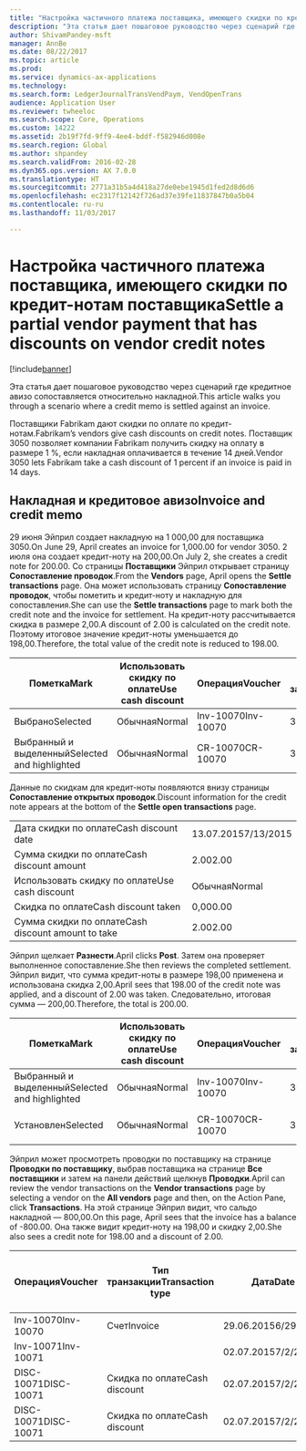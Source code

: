 ```yaml
---
title: "Настройка частичного платежа поставщика, имеющего скидки по кредит-нотам поставщика"
description: "Эта статья дает пошаговое руководство через сценарий где кредитное авизо сопоставляется относительно накладной."
author: ShivamPandey-msft
manager: AnnBe
ms.date: 08/22/2017
ms.topic: article
ms.prod: 
ms.service: dynamics-ax-applications
ms.technology: 
ms.search.form: LedgerJournalTransVendPaym, VendOpenTrans
audience: Application User
ms.reviewer: twheeloc
ms.search.scope: Core, Operations
ms.custom: 14222
ms.assetid: 2b19f7fd-9ff9-4ee4-bddf-f582946d008e
ms.search.region: Global
ms.author: shpandey
ms.search.validFrom: 2016-02-28
ms.dyn365.ops.version: AX 7.0.0
ms.translationtype: HT
ms.sourcegitcommit: 2771a31b5a4d418a27de0ebe1945d1fed2d8d6d6
ms.openlocfilehash: ec2317f12142f726ad37e39fe11837847b0a5b04
ms.contentlocale: ru-ru
ms.lasthandoff: 11/03/2017

---
```


# <a name="settle-a-partial-vendor-payment-that-has-discounts-on-vendor-credit-notes"></a><span data-ttu-id="2f0e1-103">Настройка частичного платежа поставщика, имеющего скидки по кредит-нотам поставщика</span><span class="sxs-lookup"><span data-stu-id="2f0e1-103">Settle a partial vendor payment that has discounts on vendor credit notes</span></span>

[!include[banner](../includes/banner.md)]


<span data-ttu-id="2f0e1-104">Эта статья дает пошаговое руководство через сценарий где кредитное авизо сопоставляется относительно накладной.</span><span class="sxs-lookup"><span data-stu-id="2f0e1-104">This article walks you through a scenario where a credit memo is settled against an invoice.</span></span>

<span data-ttu-id="2f0e1-105">Поставщики Fabrikam дают скидки по оплате по кредит-нотам.</span><span class="sxs-lookup"><span data-stu-id="2f0e1-105">Fabrikam’s vendors give cash discounts on credit notes.</span></span> <span data-ttu-id="2f0e1-106">Поставщик 3050 позволяет компании Fabrikam получить скидку на оплату в размере 1 %, если накладная оплачивается в течение 14 дней.</span><span class="sxs-lookup"><span data-stu-id="2f0e1-106">Vendor 3050 lets Fabrikam take a cash discount of 1 percent if an invoice is paid in 14 days.</span></span>

## <a name="invoice-and-credit-memo"></a><span data-ttu-id="2f0e1-107">Накладная и кредитовое авизо</span><span class="sxs-lookup"><span data-stu-id="2f0e1-107">Invoice and credit memo</span></span>
<span data-ttu-id="2f0e1-108">29 июня Эйприл создает накладную на 1 000,00 для поставщика 3050.</span><span class="sxs-lookup"><span data-stu-id="2f0e1-108">On June 29, April creates an invoice for 1,000.00 for vendor 3050.</span></span> <span data-ttu-id="2f0e1-109">2 июля она создает кредит-ноту на 200,00.</span><span class="sxs-lookup"><span data-stu-id="2f0e1-109">On July 2, she creates a credit note for 200.00.</span></span> <span data-ttu-id="2f0e1-110">Со страницы **Поставщики** Эйприл открывает страницу **Сопоставление проводок**.</span><span class="sxs-lookup"><span data-stu-id="2f0e1-110">From the **Vendors** page, April opens the **Settle transactions** page.</span></span> <span data-ttu-id="2f0e1-111">Она может использовать страницу **Сопоставление проводок**, чтобы пометить и кредит-ноту и накладную для сопоставления.</span><span class="sxs-lookup"><span data-stu-id="2f0e1-111">She can use the **Settle transactions** page to mark both the credit note and the invoice for settlement.</span></span> <span data-ttu-id="2f0e1-112">На кредит-ноту рассчитывается скидка в размере 2,00.</span><span class="sxs-lookup"><span data-stu-id="2f0e1-112">A discount of 2.00 is calculated on the credit note.</span></span> <span data-ttu-id="2f0e1-113">Поэтому итоговое значение кредит-ноты уменьшается до 198,00.</span><span class="sxs-lookup"><span data-stu-id="2f0e1-113">Therefore, the total value of the credit note is reduced to 198.00.</span></span>

| <span data-ttu-id="2f0e1-114">Пометка</span><span class="sxs-lookup"><span data-stu-id="2f0e1-114">Mark</span></span>                     | <span data-ttu-id="2f0e1-115">Использовать скидку по оплате</span><span class="sxs-lookup"><span data-stu-id="2f0e1-115">Use cash discount</span></span> | <span data-ttu-id="2f0e1-116">Операция</span><span class="sxs-lookup"><span data-stu-id="2f0e1-116">Voucher</span></span>   | <span data-ttu-id="2f0e1-117">Учетная запись</span><span class="sxs-lookup"><span data-stu-id="2f0e1-117">Account</span></span> | <span data-ttu-id="2f0e1-118">Дата</span><span class="sxs-lookup"><span data-stu-id="2f0e1-118">Date</span></span>      | <span data-ttu-id="2f0e1-119">Срок выполнения</span><span class="sxs-lookup"><span data-stu-id="2f0e1-119">Due date</span></span>  | <span data-ttu-id="2f0e1-120">Счет</span><span class="sxs-lookup"><span data-stu-id="2f0e1-120">Invoice</span></span> | <span data-ttu-id="2f0e1-121">Сумма в валюте проводки</span><span class="sxs-lookup"><span data-stu-id="2f0e1-121">Amount in transaction currency</span></span> | <span data-ttu-id="2f0e1-122">Валютное</span><span class="sxs-lookup"><span data-stu-id="2f0e1-122">Currency</span></span> | <span data-ttu-id="2f0e1-123">Сумма сопоставления</span><span class="sxs-lookup"><span data-stu-id="2f0e1-123">Amount to settle</span></span> |
|--------------------------|-------------------|-----------|---------|-----------|-----------|---------|--------------------------------|----------|------------------|
| <span data-ttu-id="2f0e1-124">Выбрано</span><span class="sxs-lookup"><span data-stu-id="2f0e1-124">Selected</span></span>                 | <span data-ttu-id="2f0e1-125">Обычная</span><span class="sxs-lookup"><span data-stu-id="2f0e1-125">Normal</span></span>            | <span data-ttu-id="2f0e1-126">Inv-10070</span><span class="sxs-lookup"><span data-stu-id="2f0e1-126">Inv-10070</span></span> | <span data-ttu-id="2f0e1-127">3050</span><span class="sxs-lookup"><span data-stu-id="2f0e1-127">3050</span></span>    | <span data-ttu-id="2f0e1-128">29.06.2015</span><span class="sxs-lookup"><span data-stu-id="2f0e1-128">6/29/2015</span></span> | <span data-ttu-id="2f0e1-129">29.07.2015</span><span class="sxs-lookup"><span data-stu-id="2f0e1-129">7/29/2015</span></span> | <span data-ttu-id="2f0e1-130">10070</span><span class="sxs-lookup"><span data-stu-id="2f0e1-130">10070</span></span>   | <span data-ttu-id="2f0e1-131">-1 000,00</span><span class="sxs-lookup"><span data-stu-id="2f0e1-131">-1,000.00</span></span>                      | <span data-ttu-id="2f0e1-132">американский доллар</span><span class="sxs-lookup"><span data-stu-id="2f0e1-132">USD</span></span>      | <span data-ttu-id="2f0e1-133">-990,00</span><span class="sxs-lookup"><span data-stu-id="2f0e1-133">-990.00</span></span>          |
| <span data-ttu-id="2f0e1-134">Выбранный и выделенный</span><span class="sxs-lookup"><span data-stu-id="2f0e1-134">Selected and highlighted</span></span> | <span data-ttu-id="2f0e1-135">Обычная</span><span class="sxs-lookup"><span data-stu-id="2f0e1-135">Normal</span></span>            | <span data-ttu-id="2f0e1-136">CR-10070</span><span class="sxs-lookup"><span data-stu-id="2f0e1-136">CR-10070</span></span>  | <span data-ttu-id="2f0e1-137">3050</span><span class="sxs-lookup"><span data-stu-id="2f0e1-137">3050</span></span>    | <span data-ttu-id="2f0e1-138">02.07.2015</span><span class="sxs-lookup"><span data-stu-id="2f0e1-138">7/2/2015</span></span>  | <span data-ttu-id="2f0e1-139">29.07.2015</span><span class="sxs-lookup"><span data-stu-id="2f0e1-139">7/29/2015</span></span> |         | <span data-ttu-id="2f0e1-140">200,00</span><span class="sxs-lookup"><span data-stu-id="2f0e1-140">200.00</span></span>                         | <span data-ttu-id="2f0e1-141">американский доллар</span><span class="sxs-lookup"><span data-stu-id="2f0e1-141">USD</span></span>      | <span data-ttu-id="2f0e1-142">198,00</span><span class="sxs-lookup"><span data-stu-id="2f0e1-142">198.00</span></span>           |

<span data-ttu-id="2f0e1-143">Данные по скидкам для кредит-ноты появляются внизу страницы **Сопоставление открытых проводок**.</span><span class="sxs-lookup"><span data-stu-id="2f0e1-143">Discount information for the credit note appears at the bottom of the **Settle open transactions** page.</span></span>

|                              |           |
|------------------------------|-----------|
| <span data-ttu-id="2f0e1-144">Дата скидки по оплате</span><span class="sxs-lookup"><span data-stu-id="2f0e1-144">Cash discount date</span></span>           | <span data-ttu-id="2f0e1-145">13.07.2015</span><span class="sxs-lookup"><span data-stu-id="2f0e1-145">7/13/2015</span></span> |
| <span data-ttu-id="2f0e1-146">Сумма скидки по оплате</span><span class="sxs-lookup"><span data-stu-id="2f0e1-146">Cash discount amount</span></span>         | <span data-ttu-id="2f0e1-147">2.00</span><span class="sxs-lookup"><span data-stu-id="2f0e1-147">2.00</span></span>      |
| <span data-ttu-id="2f0e1-148">Использовать скидку по оплате</span><span class="sxs-lookup"><span data-stu-id="2f0e1-148">Use cash discount</span></span>            | <span data-ttu-id="2f0e1-149">Обычная</span><span class="sxs-lookup"><span data-stu-id="2f0e1-149">Normal</span></span>    |
| <span data-ttu-id="2f0e1-150">Скидка по оплате</span><span class="sxs-lookup"><span data-stu-id="2f0e1-150">Cash discount taken</span></span>          | <span data-ttu-id="2f0e1-151">0,00</span><span class="sxs-lookup"><span data-stu-id="2f0e1-151">0.00</span></span>      |
| <span data-ttu-id="2f0e1-152">Сумма скидки по оплате</span><span class="sxs-lookup"><span data-stu-id="2f0e1-152">Cash discount amount to take</span></span> | <span data-ttu-id="2f0e1-153">2.00</span><span class="sxs-lookup"><span data-stu-id="2f0e1-153">2.00</span></span>      |

<span data-ttu-id="2f0e1-154">Эйприл щелкает **Разнести**.</span><span class="sxs-lookup"><span data-stu-id="2f0e1-154">April clicks **Post**.</span></span> <span data-ttu-id="2f0e1-155">Затем она проверяет выполненное сопоставление.</span><span class="sxs-lookup"><span data-stu-id="2f0e1-155">She then reviews the completed settlement.</span></span> <span data-ttu-id="2f0e1-156">Эйприл видит, что сумма кредит-ноты в размере 198,00 применена и использована скидка 2,00.</span><span class="sxs-lookup"><span data-stu-id="2f0e1-156">April sees that 198.00 of the credit note was applied, and a discount of 2.00 was taken.</span></span> <span data-ttu-id="2f0e1-157">Следовательно, итоговая сумма — 200,00.</span><span class="sxs-lookup"><span data-stu-id="2f0e1-157">Therefore, the total is 200.00.</span></span>

| <span data-ttu-id="2f0e1-158">Пометка</span><span class="sxs-lookup"><span data-stu-id="2f0e1-158">Mark</span></span>                     | <span data-ttu-id="2f0e1-159">Использовать скидку по оплате</span><span class="sxs-lookup"><span data-stu-id="2f0e1-159">Use cash discount</span></span> | <span data-ttu-id="2f0e1-160">Операция</span><span class="sxs-lookup"><span data-stu-id="2f0e1-160">Voucher</span></span>   | <span data-ttu-id="2f0e1-161">Учетная запись</span><span class="sxs-lookup"><span data-stu-id="2f0e1-161">Account</span></span> | <span data-ttu-id="2f0e1-162">Дата</span><span class="sxs-lookup"><span data-stu-id="2f0e1-162">Date</span></span>      | <span data-ttu-id="2f0e1-163">Срок выполнения</span><span class="sxs-lookup"><span data-stu-id="2f0e1-163">Due date</span></span>  | <span data-ttu-id="2f0e1-164">Счет</span><span class="sxs-lookup"><span data-stu-id="2f0e1-164">Invoice</span></span>  | <span data-ttu-id="2f0e1-165">Сумма в валюте проводки</span><span class="sxs-lookup"><span data-stu-id="2f0e1-165">Amount in transaction currency</span></span> | <span data-ttu-id="2f0e1-166">Валютное</span><span class="sxs-lookup"><span data-stu-id="2f0e1-166">Currency</span></span> | <span data-ttu-id="2f0e1-167">Сумма сопоставления</span><span class="sxs-lookup"><span data-stu-id="2f0e1-167">Amount to settle</span></span> |
|--------------------------|-------------------|-----------|---------|-----------|-----------|----------|--------------------------------|----------|------------------|
| <span data-ttu-id="2f0e1-168">Выбранный и выделенный</span><span class="sxs-lookup"><span data-stu-id="2f0e1-168">Selected and highlighted</span></span> | <span data-ttu-id="2f0e1-169">Обычная</span><span class="sxs-lookup"><span data-stu-id="2f0e1-169">Normal</span></span>            | <span data-ttu-id="2f0e1-170">Inv-10070</span><span class="sxs-lookup"><span data-stu-id="2f0e1-170">Inv-10070</span></span> | <span data-ttu-id="2f0e1-171">3050</span><span class="sxs-lookup"><span data-stu-id="2f0e1-171">3050</span></span>    | <span data-ttu-id="2f0e1-172">29.06.2015</span><span class="sxs-lookup"><span data-stu-id="2f0e1-172">6/29/2015</span></span> | <span data-ttu-id="2f0e1-173">29.07.2015</span><span class="sxs-lookup"><span data-stu-id="2f0e1-173">7/29/2015</span></span> | <span data-ttu-id="2f0e1-174">10070</span><span class="sxs-lookup"><span data-stu-id="2f0e1-174">10070</span></span>    | <span data-ttu-id="2f0e1-175">-1 000,00</span><span class="sxs-lookup"><span data-stu-id="2f0e1-175">-1,000.00</span></span>                      | <span data-ttu-id="2f0e1-176">американский доллар</span><span class="sxs-lookup"><span data-stu-id="2f0e1-176">USD</span></span>      | <span data-ttu-id="2f0e1-177">-200,00</span><span class="sxs-lookup"><span data-stu-id="2f0e1-177">-200.00</span></span>          |
| <span data-ttu-id="2f0e1-178">Установлен</span><span class="sxs-lookup"><span data-stu-id="2f0e1-178">Selected</span></span>                 | <span data-ttu-id="2f0e1-179">Обычная</span><span class="sxs-lookup"><span data-stu-id="2f0e1-179">Normal</span></span>            | <span data-ttu-id="2f0e1-180">CR-10070</span><span class="sxs-lookup"><span data-stu-id="2f0e1-180">CR-10070</span></span>  | <span data-ttu-id="2f0e1-181">3050</span><span class="sxs-lookup"><span data-stu-id="2f0e1-181">3050</span></span>    | <span data-ttu-id="2f0e1-182">02.07.2015</span><span class="sxs-lookup"><span data-stu-id="2f0e1-182">7/2/2015</span></span>  | <span data-ttu-id="2f0e1-183">29.07.2015</span><span class="sxs-lookup"><span data-stu-id="2f0e1-183">7/29/2015</span></span> | <span data-ttu-id="2f0e1-184">CR-10070</span><span class="sxs-lookup"><span data-stu-id="2f0e1-184">CR-10070</span></span> | <span data-ttu-id="2f0e1-185">200,00</span><span class="sxs-lookup"><span data-stu-id="2f0e1-185">200.00</span></span>                         | <span data-ttu-id="2f0e1-186">американский доллар</span><span class="sxs-lookup"><span data-stu-id="2f0e1-186">USD</span></span>      | <span data-ttu-id="2f0e1-187">198,00</span><span class="sxs-lookup"><span data-stu-id="2f0e1-187">198.00</span></span>           |

<span data-ttu-id="2f0e1-188">Эйприл может просмотреть проводки по поставщику на странице **Проводки по поставщику**, выбрав поставщика на странице **Все поставщики** и затем на панели действий щелкнув **Проводки**.</span><span class="sxs-lookup"><span data-stu-id="2f0e1-188">April can review the vendor transactions on the **Vendor transactions** page by selecting a vendor on the **All vendors** page and then, on the Action Pane, click **Transactions**.</span></span> <span data-ttu-id="2f0e1-189">На этой странице Эйприл видит, что сальдо накладной — 800,00.</span><span class="sxs-lookup"><span data-stu-id="2f0e1-189">On this page, April sees that the invoice has a balance of -800.00.</span></span> <span data-ttu-id="2f0e1-190">Она также видит кредит-ноту на 198,00 и скидку 2,00.</span><span class="sxs-lookup"><span data-stu-id="2f0e1-190">She also sees a credit note for 198.00 and a discount of 2.00.</span></span>

| <span data-ttu-id="2f0e1-191">Операция</span><span class="sxs-lookup"><span data-stu-id="2f0e1-191">Voucher</span></span>    | <span data-ttu-id="2f0e1-192">Тип транзакции</span><span class="sxs-lookup"><span data-stu-id="2f0e1-192">Transaction type</span></span> | <span data-ttu-id="2f0e1-193">Дата</span><span class="sxs-lookup"><span data-stu-id="2f0e1-193">Date</span></span>      | <span data-ttu-id="2f0e1-194">Счет</span><span class="sxs-lookup"><span data-stu-id="2f0e1-194">Invoice</span></span> | <span data-ttu-id="2f0e1-195">Дебетовая сумма в валюте проводки</span><span class="sxs-lookup"><span data-stu-id="2f0e1-195">Amount in transaction currency debit</span></span> | <span data-ttu-id="2f0e1-196">Сумма кредита в валюте проводки</span><span class="sxs-lookup"><span data-stu-id="2f0e1-196">Amount in transaction currency credit</span></span> | <span data-ttu-id="2f0e1-197">Сальдо</span><span class="sxs-lookup"><span data-stu-id="2f0e1-197">Balance</span></span> | <span data-ttu-id="2f0e1-198">Валютное</span><span class="sxs-lookup"><span data-stu-id="2f0e1-198">Currency</span></span> |
|------------|------------------|-----------|---------|--------------------------------------|---------------------------------------|---------|----------|
| <span data-ttu-id="2f0e1-199">Inv-10070</span><span class="sxs-lookup"><span data-stu-id="2f0e1-199">Inv-10070</span></span>  | <span data-ttu-id="2f0e1-200">Счет</span><span class="sxs-lookup"><span data-stu-id="2f0e1-200">Invoice</span></span>          | <span data-ttu-id="2f0e1-201">29.06.2015</span><span class="sxs-lookup"><span data-stu-id="2f0e1-201">6/29/2015</span></span> | <span data-ttu-id="2f0e1-202">10070</span><span class="sxs-lookup"><span data-stu-id="2f0e1-202">10070</span></span>   |                                      | <span data-ttu-id="2f0e1-203">1 000,00</span><span class="sxs-lookup"><span data-stu-id="2f0e1-203">1,000.00</span></span>                              | <span data-ttu-id="2f0e1-204">–800,00</span><span class="sxs-lookup"><span data-stu-id="2f0e1-204">-800.00</span></span> | <span data-ttu-id="2f0e1-205">американский доллар</span><span class="sxs-lookup"><span data-stu-id="2f0e1-205">USD</span></span>      |
| <span data-ttu-id="2f0e1-206">Inv-10071</span><span class="sxs-lookup"><span data-stu-id="2f0e1-206">Inv-10071</span></span>  |                  | <span data-ttu-id="2f0e1-207">02.07.2015</span><span class="sxs-lookup"><span data-stu-id="2f0e1-207">7/2/2015</span></span>  | <span data-ttu-id="2f0e1-208">CR10071</span><span class="sxs-lookup"><span data-stu-id="2f0e1-208">CR10071</span></span> | <span data-ttu-id="2f0e1-209">200,00</span><span class="sxs-lookup"><span data-stu-id="2f0e1-209">200.00</span></span>                               |                                       | <span data-ttu-id="2f0e1-210">0,00</span><span class="sxs-lookup"><span data-stu-id="2f0e1-210">0.00</span></span>    | <span data-ttu-id="2f0e1-211">американский доллар</span><span class="sxs-lookup"><span data-stu-id="2f0e1-211">USD</span></span>      |
| <span data-ttu-id="2f0e1-212">DISC-10071</span><span class="sxs-lookup"><span data-stu-id="2f0e1-212">DISC-10071</span></span> |  <span data-ttu-id="2f0e1-213">Скидка по оплате</span><span class="sxs-lookup"><span data-stu-id="2f0e1-213">Cash discount</span></span>   | <span data-ttu-id="2f0e1-214">02.07.2015</span><span class="sxs-lookup"><span data-stu-id="2f0e1-214">7/2/2015</span></span>  |         | <span data-ttu-id="2f0e1-215">2.00</span><span class="sxs-lookup"><span data-stu-id="2f0e1-215">2.00</span></span>                                 |                                       | <span data-ttu-id="2f0e1-216">0,00</span><span class="sxs-lookup"><span data-stu-id="2f0e1-216">0.00</span></span>    | <span data-ttu-id="2f0e1-217">американский доллар</span><span class="sxs-lookup"><span data-stu-id="2f0e1-217">USD</span></span>      |
| <span data-ttu-id="2f0e1-218">DISC-10071</span><span class="sxs-lookup"><span data-stu-id="2f0e1-218">DISC-10071</span></span> |  <span data-ttu-id="2f0e1-219">Скидка по оплате</span><span class="sxs-lookup"><span data-stu-id="2f0e1-219">Cash discount</span></span>   | <span data-ttu-id="2f0e1-220">02.07.2015</span><span class="sxs-lookup"><span data-stu-id="2f0e1-220">7/2/2015</span></span>  |         |                                      | <span data-ttu-id="2f0e1-221">2.00</span><span class="sxs-lookup"><span data-stu-id="2f0e1-221">2.00</span></span>                                  | <span data-ttu-id="2f0e1-222">0,00</span><span class="sxs-lookup"><span data-stu-id="2f0e1-222">0.00</span></span>    | <span data-ttu-id="2f0e1-223">американский доллар</span><span class="sxs-lookup"><span data-stu-id="2f0e1-223">USD</span></span>      |






